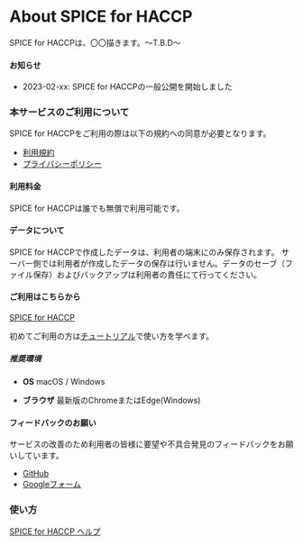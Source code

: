 # About SPICE for HACCP

SPICE for HACCPは、〇〇描きます。〜T.B.D〜

#### お知らせ
- 2023-02-xx: SPICE for HACCPの一般公開を開始しました

### 本サービスのご利用について
SPICE for HACCPをご利用の際は以下の規約への同意が必要となります。
- [利用規約](https://fam-time.github.io/spice-haccp/terms.html)
- [プライバシーポリシー](https://fam-time.com/privacypolicy/)

#### 利用料金
SPICE for HACCPは誰でも無償で利用可能です。

#### データについて
SPICE for HACCPで作成したデータは、利用者の端末にのみ保存されます。
サーバー側では利用者が作成したデータの保存は行いません。データのセーブ（ファイル保存）およびバックアップは利用者の責任にて行ってください。

#### ご利用はこちらから
[SPICE for HACCP](https://haccp.mflow.dev/)

初めてご利用の方は[チュートリアル](https://fam-time.github.io/spice-haccp/tutorials/1.html)で使い方を学べます。

##### 推奨環境
- **OS**
macOS / Windows

- **ブラウザ**
最新版のChromeまたはEdge(Windows)


#### フィードバックのお願い
サービスの改善のため利用者の皆様に要望や不具合発見のフィードバックをお願いしています。
- [GitHub](https://github.com/fam-time/spice-haccp/issues)
- [Googleフォーム](https://docs.google.com/forms/d/e/1FAIpQLSdw__1envouGR3bsg_Al9KzSEP_n0PDbwLXXCDECX2v5MyR2Q/viewform?usp=sf_link)

### 使い方
[SPICE for HACCP ヘルプ](https://fam-time.github.io/spice-haccp/help.html)

